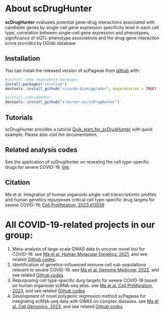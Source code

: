 
<!-- README.md is generated from README.Rmd. Please edit that file -->

# About scDrugHunter

<!-- badges: start -->
<!-- badges: end -->

**scDrugHunter** evaluates potential gene-drug interactions associated
with candidate genes by single-cell gene expression specificity level in
each cell type, correlation between single-cell gene expression and
phenotypes, significance of eQTL-phenotype associations and the
drug-gene interaction score provided by DGIdb database

## Installation

You can install the released version of scPagwas from
[github](https://github.com/x-burner-ux/scDrugHunter) with:

``` r
#install some dependence packages
install.packages("circlize")
devtools::install_github("ricardo-bion/ggradar", dependencies = TRUE)

#install scDrugHunter
devtools::install_github("x-burner-ux/scDrugHunter")
```

## Tutorials

scDrugHunter provides a tutorial
[Quik\_start\_for\_scDrugHunter](http://htmlpreview.github.io/?https://github.com/x-burner-ux/x-burner-ux.github.io/blob/main/scDrugHunter/article/Quik_start_for_scDrugHunter.html)
with quick example. Please also visit the documentation.

## Related analysis codes
See the application of scDrugHunter on revealing the cell type-specific drugs for severe COVID-19, [link](https://github.com/mayunlong89/scHuman_organoids_COVID19/tree/main). 

## Citation
Ma et al. Integration of human organoids single-cell transcriptomic profiles and human genetics repurposes critical cell type-specific drug targets for severe COVID-19, [Cell Proliferation, 2023,e13558](https://onlinelibrary.wiley.com/doi/full/10.1111/cpr.13558)

# All COVID-19-related projects in our group:
1) Meta-analysis of large-scale GWAS data to uncover novel loci for COVID-19. see [Ma et al. Human Molecular Genetics, 2021](https://academic.oup.com/hmg/article/30/13/1247/6265026), and see related [Github codes](https://github.com/mayunlong89/Host_genetics_for_COVID-19).
2) Identification of genetics-influenced immune cell sub-populations relevant to severe COVID-19. see [Ma et al. Genome Medicine, 2022](https://link.springer.com/article/10.1186/s13073-022-01021-1), and see related [Github codes](https://github.com/mayunlong89/COVID19_scRNA).
3) Repurposing cell type-specific durg targets for severe COVID-19 based on human organoids scRNA-seq atlas. see [Ma et al. Cell Proliferation, 2023](https://onlinelibrary.wiley.com/doi/full/10.1111/cpr.13558), and see related [Github codes](https://github.com/mayunlong89/scHuman_organoids_COVID19)
4) Development of novel polygenic regression method scPagwas for integrating scRNA-seq data with GWAS on complex diseases. see [Ma et al. Cell Genomics, 2023](https://www.cell.com/cell-genomics/fulltext/S2666-979X(23)00180-5), and see related [Github codes](https://github.com/mayunlong89/scPagwas_main)
